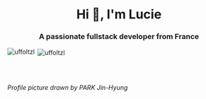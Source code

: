 <h1 align="center">Hi 👋, I'm Lucie</h1>
<h3 align="center">A passionate fullstack developer from France</h3>

<p><img align="left" src="https://github-readme-stats.vercel.app/api/top-langs?username=uffoltzl&show_icons=true&locale=en&layout=compact" alt="uffoltzl" /></p>

<p>&nbsp;<img align="center" src="https://github-readme-stats.vercel.app/api?username=uffoltzl&show_icons=true&locale=en" alt="uffoltzl" /></p>

<br/><br/>
<p><i>Profile picture drawn by PARK Jin-Hyung</i></p>

<!--
**uffoltzl/uffoltzl** is a ✨ _special_ ✨ repository because its `README.md` (this file) appears on your GitHub profile.

Here are some ideas to get you started:

- 🔭 I’m currently working on ...
- 🌱 I’m currently learning ...
- 👯 I’m looking to collaborate on ...
- 🤔 I’m looking for help with ...
- 💬 Ask me about ...
- 📫 How to reach me: ...
- 😄 Pronouns: ...
- ⚡ Fun fact: ...
-->
